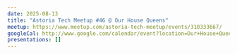 ```yaml
---
date: 2025-08-13
title: "Astoria Tech Meetup #46 @ Our House Queens"
meetup: https://www.meetup.com/astoria-tech-meetup/events/310333667/
googleCal: http://www.google.com/calendar/event?location=Our+House+Queens+-+23-71+31st+St+-+Queens+County%2C+NY&action=TEMPLATE&sprop=name%3AAstoria+Tech+Meetup&sprop=website%3Ahttps%3A%2F%2Fwww.meetup.com%2Fastoria-tech-meetup%2Fevents%2F310333667%2F&details=Our+next+evening+meetup+will+be+on+Wed%2C+August+13th+at+6%3A30pm.+We%27re+excited+to+again+be+hosting+the+meetup+at+Our+House+Queens%2C+a+co-working+%26+event+space+here+in+Astoria.%0A%0AThis+month%2C+in+addition+to+our+usual+open+discussion+time%2C+we+will+open+up+the+floor+%26+project+for+rapid+demos+from+the+audience.%0A%0AAGENDA%3A%0A6%3A30+-+7%3A15pm%3A+Open+discussion%0A7%3A15+-+8%3A00pm%3A+Rapid+demos%0A8%3A00+-+8%3A30pm%3A+Open+discussion&text=Astoria+Tech+Meetup+%2346+%40+Our+House+Queens&dates=20250813T223000Z%2F20250814T003000Z
presentations: []
---
```


